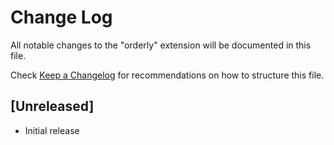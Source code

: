 # Change Log

All notable changes to the "orderly" extension will be documented in this file.

Check [Keep a Changelog](http://keepachangelog.com/) for recommendations on how to structure this file.

## [Unreleased]

- Initial release